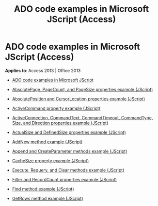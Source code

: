 ﻿---
title: ADO code examples in Microsoft JScript (Access)
TOCTitle: ADO code examples in Microsoft JScript
ms:assetid: 4ce232bb-fff7-47a8-96cd-098314c680d1
ms:mtpsurl: https://msdn.microsoft.com/library/JJ249243(v=office.15)
ms:contentKeyID: 48544720
ms.date: 09/18/2015
mtps_version: v=office.15
---

# ADO code examples in Microsoft JScript (Access)


**Applies to**: Access 2013 | Office 2013

  - [ADO code examples in Microsoft JScript](ado-code-examples-in-microsoft-jscript.md)

  - [AbsolutePage, PageCount, and PageSize properties example (JScript)](absolutepage-pagecount-and-pagesize-properties-example-jscript.md)

  - [AbsolutePosition and CursorLocation properties example (JScript)](absoluteposition-and-cursorlocation-properties-example-jscript.md)

  - [ActiveCommand property example (JScript)](activecommand-property-example-jscript.md)

  - [ActiveConnection, CommandText, CommandTimeout, CommandType, Size, and Direction properties example (JScript)](activeconnection-commandtext-commandtimeout-commandtype-size-and-direction-properties-example-jscript.md)

  - [ActualSize and DefinedSize properties example (JScript)](actualsize-and-definedsize-properties-example-jscript.md)

  - [AddNew method example (JScript)](addnew-method-example-jscript.md)

  - [Append and CreateParameter methods example (JScript)](append-and-createparameter-methods-example-jscript.md)

  - [CacheSize property example (JScript)](cachesize-property-example-jscript.md)

  - [Execute, Requery, and Clear methods example (JScript)](execute-requery-and-clear-methods-example-jscript.md)

  - [Filter and RecordCount properties example (JScript)](filter-and-recordcount-properties-example-jscript.md)

  - [Find method example (JScript)](find-method-example-jscript.md)

  - [GetRows method example (JScript)](getrows-method-example-jscript.md)

